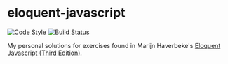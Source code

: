 # eloquent-javascript

[![Code Style][style-image]][style-url]
[![Build Status][build-image]][build-url]

My personal solutions for exercises found in Marijn Haverbeke's [Eloquent Javascript (Third Edition)](https://eloquentjavascript.net).

[style-image]: https://badgen.net/badge/code%20style/airbnb/ff5a5f?icon=airbnb
[style-url]:   https://github.com/airbnb/javascript
[build-image]: https://mayavera.semaphoreci.com/badges/eloquent-javascript/branches/master.svg?style=shields
[build-url]: https://mayavera.semaphoreci.com/projects/eloquent-javascript
